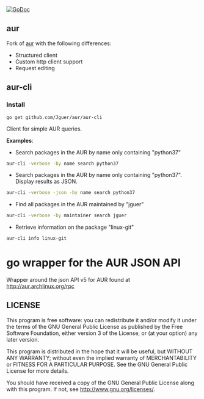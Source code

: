 [![GoDoc](https://godoc.org/github.com/jguer/aur?status.svg)](https://godoc.org/github.com/jguer/aur)

## aur

Fork of [aur](https://github.com/mikkeloscar/aur) with the following differences:

- Structured client
- Custom http client support
- Request editing

## aur-cli

### Install

```
go get github.com/Jguer/aur/aur-cli
```

Client for simple AUR queries.

**Examples**:

- Search packages in the AUR by name only containing "python37"

```sh
aur-cli -verbose -by name search python37
```

- Search packages in the AUR by name only containing "python37".
  Display results as JSON.

```sh
aur-cli -verbose -json -by name search python37
```

- Find all packages in the AUR maintained by "jguer"

```sh
aur-cli -verbose -by maintainer search jguer
```

- Retrieve information on the package "linux-git"

```sh
aur-cli info linux-git
```

# go wrapper for the AUR JSON API

Wrapper around the json API v5 for AUR found at
http://aur.archlinux.org/rpc

## LICENSE

This program is free software: you can redistribute it and/or modify
it under the terms of the GNU General Public License as published by
the Free Software Foundation, either version 3 of the License, or
(at your option) any later version.

This program is distributed in the hope that it will be useful,
but WITHOUT ANY WARRANTY; without even the implied warranty of
MERCHANTABILITY or FITNESS FOR A PARTICULAR PURPOSE. See the
GNU General Public License for more details.

You should have received a copy of the GNU General Public License
along with this program. If not, see <http://www.gnu.org/licenses/>.
